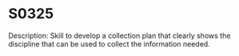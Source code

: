# S0325
Description: Skill to develop a collection plan that clearly shows the discipline that can be used to collect the information needed.
